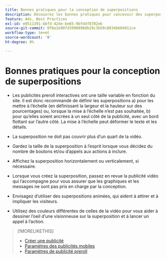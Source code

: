 ```yaml
---
title: Bonnes pratiques pour la conception de superpositions
description: Découvrez les bonnes pratiques pour concevoir des superpositions sur vos annonces.
feature: Ads, Best Practices
exl-id: e0511391-bbfd-42de-be65-9bfd4f8702eb
source-git-commit: 0f0a2e907d39900968b29c3b59c8034b604911ce
workflow-type: tm+mt
source-wordcount: '0'
ht-degree: 0%

---
```


# Bonnes pratiques pour la conception de superpositions

* Les publicités preroll interactives ont une taille variable en fonction du site. Il est donc recommandé de définir les superpositions a) pour les mettre à l’échelle (en définissant la largeur et la hauteur sur des pourcentages) ou, lorsque la mise à l’échelle n’est pas souhaitée, b) pour qu’elles soient ancrées à un seul côté de la publicité, avec un bord flottant sur l’autre côté. La mise à l’échelle peut déformer le texte et les détails.

* La superposition ne doit pas couvrir plus d’un quart de la vidéo.

* Gardez la taille de la superposition à l’esprit lorsque vous décidez du nombre de boutons et/ou d’appels aux actions à inclure.

* Affichez la superposition horizontalement ou verticalement, si nécessaire.

* Lorsque vous créez la superposition, passez en revue la publicité vidéo qui l’accompagne pour vous assurer que les graphiques et les messages ne sont pas pris en charge par la conception.

* Envisagez d’utiliser des superpositions animées, qui aident à attirer et à impliquer les visiteurs.

* Utilisez des couleurs différentes de celles de la vidéo pour vous aider à dessiner l’oeil d’une visionneuse sur la superposition et à lancer un appel à l’action.

>[!MORELIKETHIS]
>
>* [Créer une publicité](ad-create.md)
>* [Paramètres des publicités mobiles](ad-settings-mobile.md)
>* [Paramètres de publicité preroll](ad-settings-pre-roll.md)

